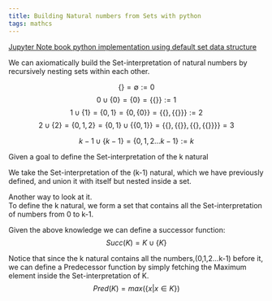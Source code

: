 ```yaml
---
title: Building Natural numbers from Sets with python
tags: mathcs
---
```



[Jupyter Note book python implementation using default set data structure](https://nbviewer.jupyter.org/github/userJY/JupyterNotebooks/blob/master/SetTheory.ipynb)

We can axiomatically build the Set-interpretation of natural numbers by recursively nesting sets within each other.

$$ \{  \} = \emptyset := 0 $$
$$ 0 \cup \{ 0 \}  = \{ 0 \} = \{ \{ \} \}  := 1  $$
$$ 1 \cup \{1 \} = \{ 0, 1 \} = \{ 0, \{ 0 \} \} = \{ \{ \} ,\{ \{ \} \} \} := 2 $$
$$ 2 \cup \{2 \} = \{ 0, 1, 2 \} = \{ 0, 1 \} \cup \{ \{ 0, 1 \} \} = \{ \{  \},\{ \{ \} \} , \{ \{ \} ,\{ \{ \} \} \}  \} = 3 $$

$$ k-1 \cup \{ k-1 \} = \{ 0,1,2... k-1 \} := k$$

Given a goal to define the Set-interpretation of the k natural   

We take the Set-interpretation of the (k-1) natural, which we have previously defined, and union it with itself but nested inside a set.

Another way to look at it.  
To define the k natural, we form a set that contains all the Set-interpretation of numbers from 0 to k-1.

Given the above knowledge we can define a successor function:
$$ Succ(K) = K \cup \{ K \} $$

Notice that since the k natural contains all the numbers,(0,1,2...k-1) before it,  
we can define a Predecessor function by simply fetching the Maximum element inside the Set-interpretation of K.
$$ Pred(K) = max(\{ x | x \in K \}) $$